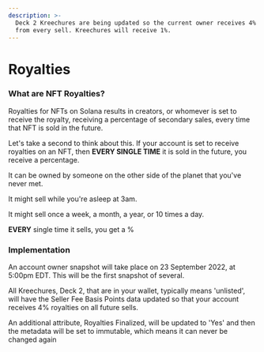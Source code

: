 ```yaml
---
description: >-
  Deck 2 Kreechures are being updated so the current owner receives 4% royalties
  from every sell. Kreechures will receive 1%.
---
```


# Royalties

### What are NFT Royalties?

Royalties for NFTs on Solana results in creators, or whomever is set to receive the royalty, receiving a percentage of secondary sales, every time that NFT is sold in the future.

Let's take a second to think about this. If your account is set to receive royalties on an NFT, then **EVERY SINGLE TIME** it is sold in the future, you receive a percentage.

It can be owned by someone on the other side of the planet that you've never met.

It might sell while you're asleep at 3am.

It might sell once a week, a month, a year, or 10 times a day.

**EVERY** single time it sells, you get a %

### Implementation

An account owner snapshot will take place on 23 September 2022, at 5:00pm EDT. This will be the first snapshot of several.

All Kreechures, Deck 2, that are in your wallet, typically means 'unlisted', will have the Seller Fee Basis Points data updated so that your account receives 4% royalties on all future sells.

An additional attribute, Royalties Finalized, will be updated to 'Yes' and then the metadata will be set to immutable, which means it can never be changed again
